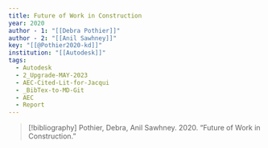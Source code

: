 ```yaml
---
title: Future of Work in Construction
year: 2020
author - 1: "[[Debra Pothier]]"
author - 2: "[[Anil Sawhney]]"
key: "[[@Pothier2020-kd]]"
institution: "[[Autodesk]]"
tags:
  - Autodesk
  - 2_Upgrade-MAY-2023
  - AEC-Cited-Lit-for-Jacqui
  - _BibTex-to-MD-Git
  - AEC
  - Report
---
```


> [!bibliography]
> Pothier, Debra, Anil Sawhney. 2020. “Future of Work in Construction.”